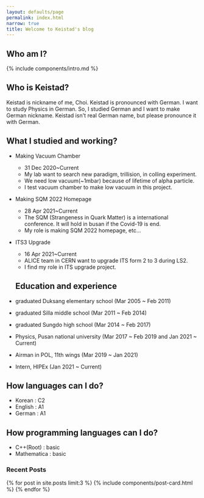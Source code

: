 ```yaml
---
layout: defaults/page
permalink: index.html
narrow: true
title: Welcome to Keistad's blog
---
```


## Who am I? 

{% include components/intro.md %}

## Who is Keistad?

Keistad is nickname of me, Choi. Keistad is pronounced with German. I want to study Physics in German. So, I studied German and I want to make German nickname. Keistad isn't real German name, but please pronounce it with German.

## What I studied and working?

- Making Vacuum Chamber
  - 31 Dec 2020~Current
  - My lab want to search new paradigm, trillision, in colling experiment.
  - We need low vacuum(~1mbar) because of lifetime of alpha particle.
  - I test vacuum chamber to make low vacuum in this project.
- Making SQM 2022 Homepage
  - 28 Apr 2021~Current
  - The SQM (Strangeness in Quark Matter) is a international conference. It will hold in busan if the Covid-19 is end.
  - My role is making SQM 2022 homepage, etc...
- ITS3 Upgrade
  - 16 Apr 2021~Current
  - ALICE team in CERN want to upgrade ITS form 2 to 3 during LS2.
  - I find my role in ITS upgrade project.

  ## Education and experience

- graduated Duksang elementary school (Mar 2005 ~ Feb 2011)
- graduated Silla middle school (Mar 2011 ~ Feb 2014)
- graduated Sungdo high school (Mar 2014 ~ Feb 2017)
- Physics, Pusan national university (Mar 2017 ~ Feb 2019 and Jan 2021 ~ Current)
- Airman in POL, 11th wings (Mar 2019 ~ Jan 2021)
- Intern, HIPEx (Jan 2021 ~ Current)

## How languages can I do?

- Korean : C2
- English : A1
- German : A1

## How programming languages can I do?

- C++(Root) : basic
- Mathematica : basic

### Recent Posts

{% for post in site.posts limit:3 %}
{% include components/post-card.html %}
{% endfor %}


